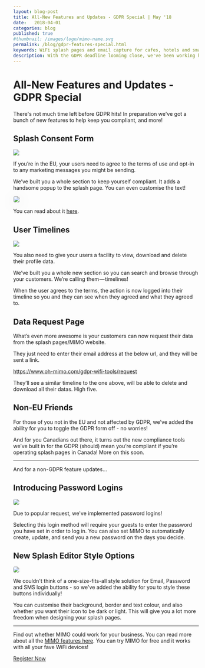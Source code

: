 ```yaml
---
layout: blog-post
title: All-New Features and Updates - GDPR Special | May '18
date:   2018-04-01
categories: blog
published: true
#thumbnail: /images/logo/mimo-name.svg
permalink: /blog/gdpr-features-special.html
keywords: WiFi splash pages and email capture for cafes, hotels and small businesses. Meraki splash page. Ruckus splash. UniFi splash. Ubiquiti splash. WYSIWYG. Splash design.
description: With the GDPR deadline looming close, we've been working hard making sure your splash pages are legally compliant!
---
```

# All-New Features and Updates - GDPR Special

There's not much time left before GDPR hits! In preparation we've got a bunch of new features to help keep you compliant, and more!

## Splash Consent Form

<div class="blog-image">
  <img src='/images/posts/gdpr-popup.png' style="border: none;box-shadow: none;">
</div>

If you’re in the EU, your users need to agree to the terms of use and opt-in to any marketing messages you might be sending.

We’ve built you a whole section to keep yourself compliant. It adds a handsome popup to the splash page. You can even customise the text!

<div class="blog-image">
  <img src='/images/posts/mimo-gdpr-small.gif' style="border: solid 1px #ECEFF1;border-radius: 4px;box-shadow: 0 5px 40px rgba(0,0,0,0.10)">
</div>

You can read about it <a href="https://docs.oh-mimo.com/splash-pages/using-the-consent-form" target="_blank">here</a>.

## User Timelines

<div class="blog-image">
  <img src='/images/posts/mimo-timeline.png' style="border: none;box-shadow: none;">
</div>

You also need to give your users a facility to view, download and delete their profile data.

We’ve built you a whole new section so you can search and browse through your customers. We’re calling them — timelines!

When the user agrees to the terms, the action is now logged into their timeline so you and they can see when they agreed and what they agreed to.

## Data Request Page

What’s even more awesome is your customers can now request their data from the splash pages/MIMO website.

They just need to enter their email address at the below url, and they will be sent a link.

<a href="https://www.oh-mimo.com/gdpr-wifi-tools/request" target="_blank">https://www.oh-mimo.com/gdpr-wifi-tools/request</a>

They’ll see a similar timeline to the one above, will be able to delete and download all their datas. High five.


## Non-EU Friends

For those of you not in the EU and not affected by GDPR, we've added the ability for you to toggle the GDPR form off - no worries!

And for you Canadians out there, it turns out the new compliance tools we’ve built in for the GDPR (should) mean you’re compliant if you’re operating splash pages in Canada! More on this soon.

<hr>

And for a non-GDPR feature updates...

## Introducing Password Logins

<div class="blog-image">
  <img src='/images/posts/password-login.png' style="border-radius: 4px;border: none;box-shadow: none;">
</div>

Due to popular request, we've implemented password logins!

Selecting this login method will require your guests to enter the password you have set in order to log in. You can also set MIMO to automatically create, update, and send you a new password on the days you decide.


## New Splash Editor Style Options

<div class="blog-image">
  <img src='/images/posts/button-style.png' style="border-radius: 4px;border: none;box-shadow: none;">
</div>

We couldn't think of a one-size-fits-all style solution for Email, Password and SMS login buttons - so we've added the ability for you to style these buttons individually!

You can customise their background, border and text colour, and also whether you want their icon to be dark or light. This will give you a lot more freedom when designing your splash pages.

<hr>

Find out whether MIMO could work for your business. You can read more about all the <a href="/product/">MIMO features here</a>. You can try MIMO for free and it works with all your fave WiFi devices!

<a class="button register-button" href="/join">Register Now</a>
